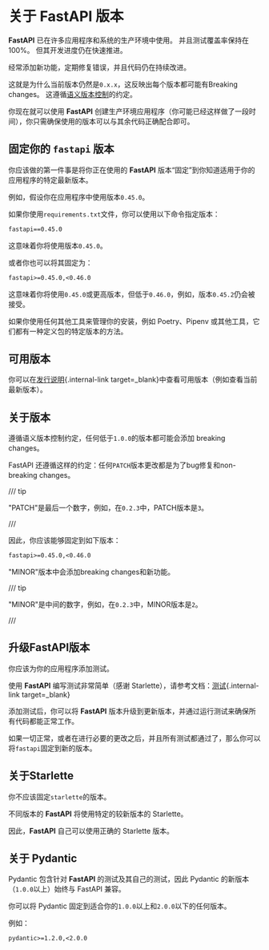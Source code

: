 # 关于 FastAPI 版本

**FastAPI** 已在许多应用程序和系统的生产环境中使用。 并且测试覆盖率保持在100%。 但其开发进度仍在快速推进。

经常添加新功能，定期修复错误，并且代码仍在持续改进。

这就是为什么当前版本仍然是`0.x.x`，这反映出每个版本都可能有Breaking changes。 这遵循<a href="https://semver.org/" class="external-link" target="_blank">语义版本控制</a>的约定。

你现在就可以使用 **FastAPI** 创建生产环境应用程序（你可能已经这样做了一段时间），你只需确保使用的版本可以与其余代码正确配合即可。

## 固定你的 `fastapi` 版本

你应该做的第一件事是将你正在使用的 **FastAPI** 版本“固定”到你知道适用于你的应用程序的特定最新版本。

例如，假设你在应用程序中使用版本`0.45.0`。

如果你使用`requirements.txt`文件，你可以使用以下命令指定版本：

````txt
fastapi==0.45.0
````

这意味着你将使用版本`0.45.0`。

或者你也可以将其固定为：

````txt
fastapi>=0.45.0,<0.46.0
````

这意味着你将使用`0.45.0`或更高版本，但低于`0.46.0`，例如，版本`0.45.2`仍会被接受。

如果你使用任何其他工具来管理你的安装，例如 Poetry、Pipenv 或其他工具，它们都有一种定义包的特定版本的方法。

## 可用版本

你可以在[发行说明](../release-notes.md){.internal-link target=_blank}中查看可用版本（例如查看当前最新版本）。

## 关于版本

遵循语义版本控制约定，任何低于`1.0.0`的版本都可能会添加 breaking changes。

FastAPI 还遵循这样的约定：任何`PATCH`版本更改都是为了bug修复和non-breaking changes。

/// tip

"PATCH"是最后一个数字，例如，在`0.2.3`中，PATCH版本是`3`。

///

因此，你应该能够固定到如下版本：

```txt
fastapi>=0.45.0,<0.46.0
```

"MINOR"版本中会添加breaking changes和新功能。

/// tip

"MINOR"是中间的数字，例如，在`0.2.3`中，MINOR版本是`2`。

///

## 升级FastAPI版本

你应该为你的应用程序添加测试。

使用 **FastAPI** 编写测试非常简单（感谢 Starlette），请参考文档：[测试](../tutorial/testing.md){.internal-link target=_blank}

添加测试后，你可以将 **FastAPI** 版本升级到更新版本，并通过运行测试来确保所有代码都能正常工作。

如果一切正常，或者在进行必要的更改之后，并且所有测试都通过了，那么你可以将`fastapi`固定到新的版本。

## 关于Starlette

你不应该固定`starlette`的版本。

不同版本的 **FastAPI** 将使用特定的较新版本的 Starlette。

因此，**FastAPI** 自己可以使用正确的 Starlette 版本。

## 关于 Pydantic

Pydantic 包含针对 **FastAPI** 的测试及其自己的测试，因此 Pydantic 的新版本（`1.0.0`以上）始终与 FastAPI 兼容。

你可以将 Pydantic 固定到适合你的`1.0.0`以上和`2.0.0`以下的任何版本。

例如：

````txt
pydantic>=1.2.0,<2.0.0
````
